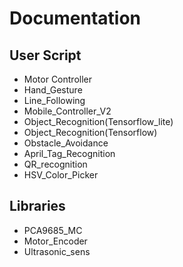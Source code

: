 # Documentation
## User Script
- Motor Controller
- Hand_Gesture
- Line_Following
- Mobile_Controller_V2
- Object_Recognition(Tensorflow_lite)
- Object_Recognition(Tensorflow)
- Obstacle_Avoidance
- April_Tag_Recognition
- QR_recognition
- HSV_Color_Picker
## Libraries
- PCA9685_MC
- Motor_Encoder
- Ultrasonic_sens
